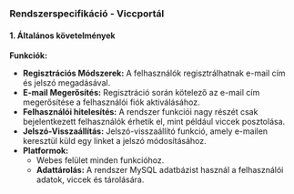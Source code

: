 ### Rendszerspecifikáció - Viccportál

#### 1. **Általános követelmények**

  **Funkciók:**

  - **Regisztrációs Módszerek:** A felhasználók regisztrálhatnak e-mail cím és jelszó megadásával.
  - **E-mail Megerősítés:** Regisztráció során kötelező az e-mail cím megerősítése a felhasználói fiók aktiválásához.
  - **Felhasználói hitelesítés:** A rendszer funkciói nagy részét csak bejelentkezett felhasználók érhetik el, mint például viccek posztolása.
  - **Jelszó-Visszaállítás:** Jelszó-visszaállító funkció, amely e-mailen keresztül küld egy linket a jelszó módosításához.
  - **Platformok:** 
    - Webes felület minden funkcióhoz.
    - **Adattárolás:** A rendszer MySQL adatbázist használ a felhasználói adatok, viccek és tárolására.
